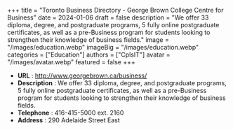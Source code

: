 +++
title = "Toronto Business Directory - George Brown College Centre for Business"
date = 2024-01-06
draft = false
description = "We offer 33 diploma, degree, and postgraduate programs, 5 fully online postgraduate certificates, as well as a pre-Business program for students looking to strengthen their knowledge of business fields."
image = "/images/education.webp"
imageBig = "/images/education.webp"
categories = ["Education"]
authors = ["CplsIT"]
avatar = "/images/avatar.webp"
featured = false
+++


* **URL** :  http://www.georgebrown.ca/business/
* **Description** : We offer 33 diploma, degree, and postgraduate programs, 5 fully online postgraduate certificates, as well as a pre-Business program for students looking to strengthen their knowledge of business fields.
* **Telephone** : 416-415-5000 ext. 2160
* **Address** : 290 Adelaide Street East